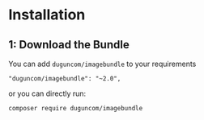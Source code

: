 Installation
============

1: Download the Bundle
-------------------------

You can add `duguncom/imagebundle` to your requirements

    "duguncom/imagebundle": "~2.0",
    
or you can directly run:

    composer require duguncom/imagebundle
       